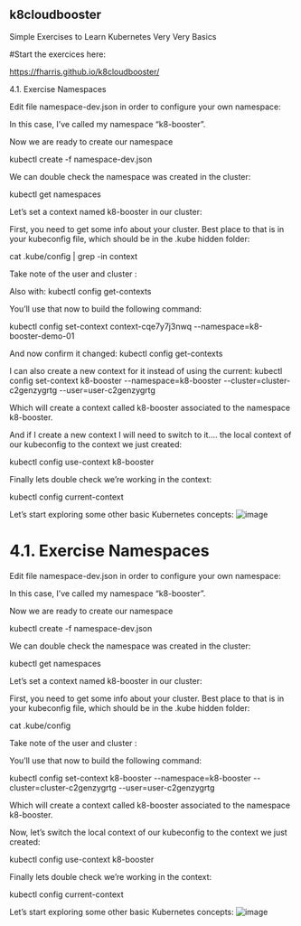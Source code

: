 ## k8cloudbooster
Simple Exercises to Learn Kubernetes Very Very Basics

#Start the exercices here:

https://fharris.github.io/k8cloudbooster/


4.1.	Exercise Namespaces

Edit file namespace-dev.json in order to configure your own namespace:

 

In this case, I’ve called my namespace “k8-booster”.


Now we are ready to create our namespace

kubectl create -f namespace-dev.json

 

We can double check the namespace was created in the cluster:

kubectl get namespaces 
	
 

Let’s set a context named k8-booster in our cluster:


First, you need to get some info about your cluster. Best place to that is in your kubeconfig file, which should be in the .kube hidden folder:

cat .kube/config | grep -in context

Take note of the user and cluster :

 

Also with:
kubectl config get-contexts

 

You’ll use that now to build the following command:

kubectl config set-context context-cqe7y7j3nwq --namespace=k8-booster-demo-01

 

And now confirm it changed:
kubectl config get-contexts

 


I can also create a new context for it instead of using the current:
kubectl config set-context k8-booster --namespace=k8-booster --cluster=cluster-c2genzygrtg --user=user-c2genzygrtg

Which will create a context called k8-booster associated to the namespace k8-booster.

 


And if I create a new context I will need to switch to it…. the local context of our kubeconfig to the context we just created:

kubectl config use-context k8-booster

 


Finally lets double check we’re working in the context:

kubectl config current-context

 


Let’s start exploring some other basic Kubernetes concepts:
![image](https://user-images.githubusercontent.com/17484224/194843406-41c338bc-1bab-4f5a-9c8c-191794b5b083.png)




# 4.1.	Exercise Namespaces

Edit file namespace-dev.json in order to configure your own namespace:

 

In this case, I’ve called my namespace “k8-booster”.


Now we are ready to create our namespace

kubectl create -f namespace-dev.json

 

We can double check the namespace was created in the cluster:

kubectl get namespaces 
	
 

Let’s set a context named k8-booster in our cluster:


First, you need to get some info about your cluster. Best place to that is in your kubeconfig file, which should be in the .kube hidden folder:

cat .kube/config

Take note of the user and cluster :

 

You’ll use that now to build the following command:

kubectl config set-context k8-booster --namespace=k8-booster --cluster=cluster-c2genzygrtg --user=user-c2genzygrtg

Which will create a context called k8-booster associated to the namespace k8-booster.

 


Now, let’s switch the local context of our kubeconfig to the context we just created:

kubectl config use-context k8-booster

 


Finally lets double check we’re working in the context:

kubectl config current-context

 


Let’s start exploring some other basic Kubernetes concepts:
![image](https://user-images.githubusercontent.com/17484224/194840558-9b8ca6b4-7a0f-4658-bb49-8d1e2f3ea33c.png)








